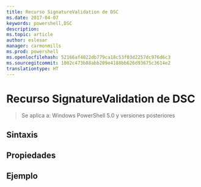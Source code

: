 ```yaml
---
title: Recurso SignatureValidation de DSC
ms.date: 2017-04-07
keywords: powershell,DSC
description: 
ms.topic: article
author: eslesar
manager: carmonmills
ms.prod: powershell
ms.openlocfilehash: 52166af4022db779ca18c53f03d2257dc976d6c3
ms.sourcegitcommit: 1002c473b88abb209e4188bb626d93675c3614e2
translationtype: HT
---
```

# <a name="dsc-signaturevalidation-resource"></a>Recurso SignatureValidation de DSC

> Se aplica a: Windows PowerShell 5.0 y versiones posteriores


## <a name="syntax"></a>Sintaxis



## <a name="properties"></a>Propiedades




## <a name="example"></a>Ejemplo